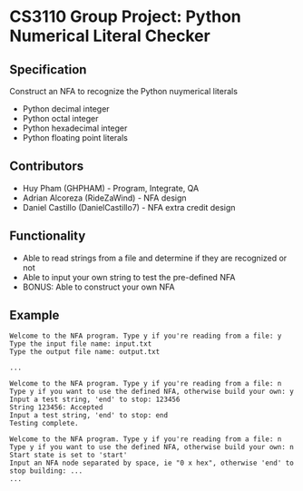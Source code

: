 # CS3110 Group Project: Python Numerical Literal Checker

## Specification
Construct an NFA to recognize the Python nuymerical literals
* Python decimal integer
* Python octal integer
* Python hexadecimal integer
* Python floating point literals

## Contributors
* Huy Pham (GHPHAM) - Program, Integrate, QA
* Adrian Alcoreza (RideZaWind) - NFA design
* Daniel Castillo (DanielCastillo7) - NFA extra credit design

## Functionality
* Able to read strings from a file and determine if they are recognized or not
* Able to input your own string to test the pre-defined NFA
* BONUS: Able to construct your own NFA

## Example
```
Welcome to the NFA program. Type y if you're reading from a file: y
Type the input file name: input.txt
Type the output file name: output.txt

...

Welcome to the NFA program. Type y if you're reading from a file: n
Type y if you want to use the defined NFA, otherwise build your own: y
Input a test string, 'end' to stop: 123456
String 123456: Accepted
Input a test string, 'end' to stop: end
Testing complete.

Welcome to the NFA program. Type y if you're reading from a file: n
Type y if you want to use the defined NFA, otherwise build your own: n
Start state is set to 'start'
Input an NFA node separated by space, ie "0 x hex", otherwise 'end' to stop building: ...
...
```

